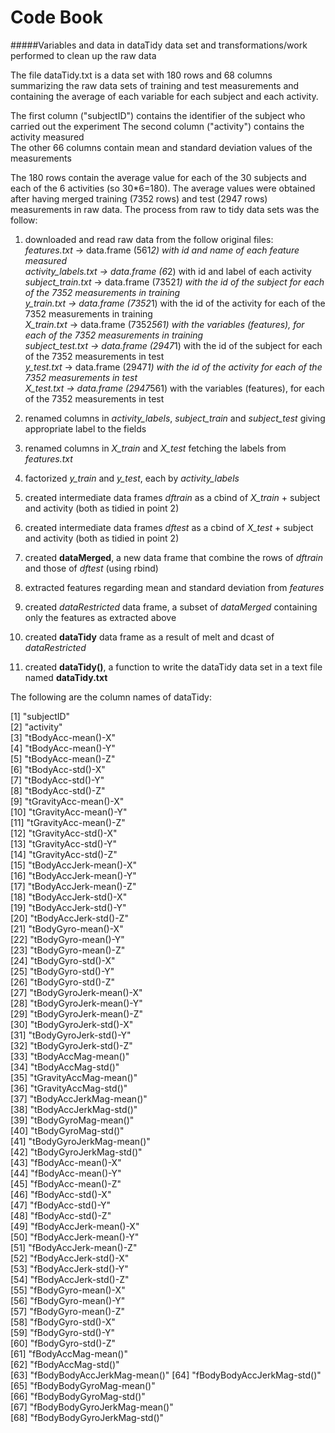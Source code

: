 Code Book
============

#####Variables and data in dataTidy data set and transformations/work performed to clean up the raw data  


The file dataTidy.txt is a data set with 180 rows and 68 columns summarizing the raw data sets of training and test measurements and containing the average of each variable for each subject and each activity.  

The first column ("subjectID") contains the identifier of the subject who carried out the experiment
The second column ("activity")  contains the activity measured  
The other 66 columns contain mean and standard deviation values of the measurements

The 180 rows contain the average value for each of the 30 subjects and each of the 6 activities (so 30*6=180).
The average values were obtained after having merged training (7352 rows) and test (2947 rows) measurements in raw data. 
The process from raw to tidy data sets was the follow:   

1. downloaded and read raw data from the follow original files:  
   *features.txt* -> data.frame (561*2) with id and name of each feature measured  
   *activity_labels.txt* -> data.frame (6*2) with id and label of each activity
   *subject_train.txt* -> data.frame (7352*1) with the id of the subject for each of the 7352 measurements in training  
   *y_train.txt* -> data.frame (7352*1) with the id of the activity for each of the 7352 measurements in training  
   *X_train.txt* -> data.frame (7352*561) with the variables (features), for each of the 7352 measurements in training  
   *subject_test.txt* -> data.frame (2947*1) with the id of the subject for each of the 7352 measurements in test  
   *y_test.txt* -> data.frame (2947*1) with the id of the activity for each of the 7352 measurements in test  
   *X_test.txt* -> data.frame (2947*561) with the variables (features), for each of the 7352 measurements in test   

2. renamed columns in *activity_labels*, *subject_train* and *subject_test* giving appropriate label to the fields  

3. renamed columns in *X_train* and *X_test* fetching the labels from *features.txt*  
 
4. factorized *y_train* and *y_test*, each by *activity_labels*  

5. created intermediate data frames *dftrain* as a cbind of *X_train* + subject and activity (both as tidied in point 2)  

6. created intermediate data frames *dftest* as a cbind of *X_test* + subject and activity (both as tidied in point 2)  

7. created **dataMerged**, a new data frame that combine the rows of *dftrain* and those of *dftest* (using rbind)  

8. extracted features regarding mean and standard deviation from *features*  

9. created *dataRestricted* data frame, a subset of *dataMerged* containing only the features as extracted above  

10. created **dataTidy** data frame as a result of melt and dcast of *dataRestricted*  

11. created **dataTidy()**, a function to write the dataTidy data set in a text file named **dataTidy.txt**  



The following are the column names of dataTidy:

 [1] "subjectID"                  
 [2] "activity"                   
 [3] "tBodyAcc-mean()-X"          
 [4] "tBodyAcc-mean()-Y"          
 [5] "tBodyAcc-mean()-Z"          
 [6] "tBodyAcc-std()-X"           
 [7] "tBodyAcc-std()-Y"           
 [8] "tBodyAcc-std()-Z"           
 [9] "tGravityAcc-mean()-X"       
[10] "tGravityAcc-mean()-Y"       
[11] "tGravityAcc-mean()-Z"       
[12] "tGravityAcc-std()-X"        
[13] "tGravityAcc-std()-Y"        
[14] "tGravityAcc-std()-Z"        
[15] "tBodyAccJerk-mean()-X"      
[16] "tBodyAccJerk-mean()-Y"      
[17] "tBodyAccJerk-mean()-Z"      
[18] "tBodyAccJerk-std()-X"       
[19] "tBodyAccJerk-std()-Y"       
[20] "tBodyAccJerk-std()-Z"       
[21] "tBodyGyro-mean()-X"         
[22] "tBodyGyro-mean()-Y"         
[23] "tBodyGyro-mean()-Z"         
[24] "tBodyGyro-std()-X"          
[25] "tBodyGyro-std()-Y"          
[26] "tBodyGyro-std()-Z"          
[27] "tBodyGyroJerk-mean()-X"     
[28] "tBodyGyroJerk-mean()-Y"     
[29] "tBodyGyroJerk-mean()-Z"     
[30] "tBodyGyroJerk-std()-X"      
[31] "tBodyGyroJerk-std()-Y"      
[32] "tBodyGyroJerk-std()-Z"      
[33] "tBodyAccMag-mean()"         
[34] "tBodyAccMag-std()"          
[35] "tGravityAccMag-mean()"      
[36] "tGravityAccMag-std()"       
[37] "tBodyAccJerkMag-mean()"     
[38] "tBodyAccJerkMag-std()"      
[39] "tBodyGyroMag-mean()"        
[40] "tBodyGyroMag-std()"         
[41] "tBodyGyroJerkMag-mean()"    
[42] "tBodyGyroJerkMag-std()"     
[43] "fBodyAcc-mean()-X"          
[44] "fBodyAcc-mean()-Y"          
[45] "fBodyAcc-mean()-Z"          
[46] "fBodyAcc-std()-X"           
[47] "fBodyAcc-std()-Y"           
[48] "fBodyAcc-std()-Z"           
[49] "fBodyAccJerk-mean()-X"      
[50] "fBodyAccJerk-mean()-Y"      
[51] "fBodyAccJerk-mean()-Z"      
[52] "fBodyAccJerk-std()-X"       
[53] "fBodyAccJerk-std()-Y"       
[54] "fBodyAccJerk-std()-Z"       
[55] "fBodyGyro-mean()-X"         
[56] "fBodyGyro-mean()-Y"         
[57] "fBodyGyro-mean()-Z"         
[58] "fBodyGyro-std()-X"          
[59] "fBodyGyro-std()-Y"          
[60] "fBodyGyro-std()-Z"          
[61] "fBodyAccMag-mean()"         
[62] "fBodyAccMag-std()"          
[63] "fBodyBodyAccJerkMag-mean()" 
[64] "fBodyBodyAccJerkMag-std()"  
[65] "fBodyBodyGyroMag-mean()"    
[66] "fBodyBodyGyroMag-std()"     
[67] "fBodyBodyGyroJerkMag-mean()"  
[68] "fBodyBodyGyroJerkMag-std()" 

